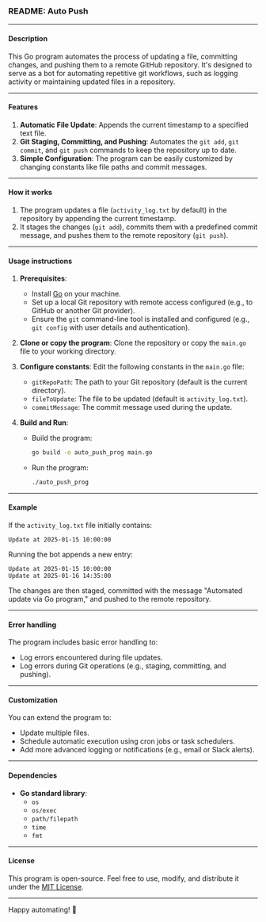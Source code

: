 ### README: Auto Push

---

#### **Description**
This Go program automates the process of updating a file, committing changes, and pushing them to a remote GitHub repository. It's designed to serve as a bot for automating repetitive git workflows, such as logging activity or maintaining updated files in a repository.

---

#### **Features**
1. **Automatic File Update**: Appends the current timestamp to a specified text file.
2. **Git Staging, Committing, and Pushing**: Automates the `git add`, `git commit`, and `git push` commands to keep the repository up to date.
3. **Simple Configuration**: The program can be easily customized by changing constants like file paths and commit messages.

---

#### **How it works**
1. The program updates a file (`activity_log.txt` by default) in the repository by appending the current timestamp.
2. It stages the changes (`git add`), commits them with a predefined commit message, and pushes them to the remote repository (`git push`).

---

#### **Usage instructions**
1. **Prerequisites**:
   - Install [Go](https://golang.org/dl/) on your machine.
   - Set up a local Git repository with remote access configured (e.g., to GitHub or another Git provider).
   - Ensure the `git` command-line tool is installed and configured (e.g., `git config` with user details and authentication).

2. **Clone or copy the program**:
   Clone the repository or copy the `main.go` file to your working directory.

3. **Configure constants**:
   Edit the following constants in the `main.go` file:
   - `gitRepoPath`: The path to your Git repository (default is the current directory).
   - `fileToUpdate`: The file to be updated (default is `activity_log.txt`).
   - `commitMessage`: The commit message used during the update.

4. **Build and Run**:
   - Build the program:
     ```bash
     go build -o auto_push_prog main.go
     ```
   - Run the program:
     ```bash
     ./auto_push_prog
     ```

---

#### **Example**
If the `activity_log.txt` file initially contains:
```
Update at 2025-01-15 10:00:00
```
Running the bot appends a new entry:
```
Update at 2025-01-15 10:00:00
Update at 2025-01-16 14:35:00
```
The changes are then staged, committed with the message "Automated update via Go program," and pushed to the remote repository.

---

#### **Error handling**
The program includes basic error handling to:
- Log errors encountered during file updates.
- Log errors during Git operations (e.g., staging, committing, and pushing).

---

#### **Customization**
You can extend the program to:
- Update multiple files.
- Schedule automatic execution using cron jobs or task schedulers.
- Add more advanced logging or notifications (e.g., email or Slack alerts).

---

#### **Dependencies**
- **Go standard library**:
  - `os`
  - `os/exec`
  - `path/filepath`
  - `time`
  - `fmt`

---

#### **License**
This program is open-source. Feel free to use, modify, and distribute it under the [MIT License](LICENSE).

---

Happy automating! 🚀